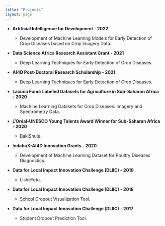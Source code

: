 ```yaml
---
title: "Projects"
layout: page
---
```

* **Artificial Intelligence for Development - 2022**
   * Development of Machine Learning Models for Early Detection of Crop Diseases based on Crop Imagery Data.

* **Data Science Africa Research Assistant Grant - 2021**
   * Deep Learning Techniques for Early Detection of Crop Diseases.
   
* **AI4D Post-Doctoral Research Scholarship - 2021**
   * Deep Learning Techniques for Early Detection of Crop Diseases.
   
* **Lacuna Fund: Labeled Datasets for Agriculture in Sub-Saharan Africa - 2020**
   * Machine Learning Datasets for Crop Diseases: Imagery and Spectrometry Data.

* **L’Oréal-UNESCO Young Talents Award Winner for Sub-Saharan Africa - 2020**
   * BakiShule.

* **IndabaX-AI4D Innovation Grants - 2020**
   * Development of Machine Learning Dataset for Poultry Diseases Diagnostics.

* **Data for Local Impact Innovation Challenge (DLIIC) - 2019**
   * LisheYetu.

* **Data for Local Impact Innovation Challenge (DLIIC) - 2018**
   * School Dropout Visualization Tool.

* **Data for Local Impact Innovation Challenge (DLIIC) - 2017**
   * Student Dropout Prediction Tool.

